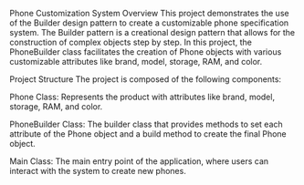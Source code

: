 Phone Customization System
Overview
This project demonstrates the use of the Builder design pattern to create a customizable phone specification system. The Builder pattern is a creational design pattern that allows for the construction of complex objects step by step. In this project, the PhoneBuilder class facilitates the creation of Phone objects with various customizable attributes like brand, model, storage, RAM, and color.

Project Structure
The project is composed of the following components:

Phone Class: Represents the product with attributes like brand, model, storage, RAM, and color.

PhoneBuilder Class: The builder class that provides methods to set each attribute of the Phone object and a build method to create the final Phone object.

Main Class: The main entry point of the application, where users can interact with the system to create new phones.
